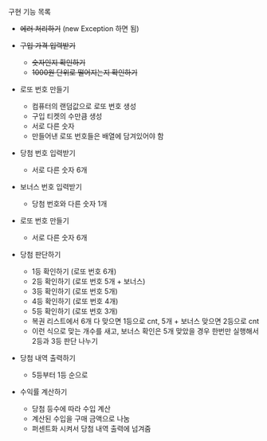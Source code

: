 구현 기능 목록

- ~~에러 처리하기~~ (new Exception 하면 됨)

- ~~구입 가격 입력받기~~ 
  - ~~숫자인지 확인하기~~
  - ~~1000원 단위로 떨어지는지 확인하기~~

- 로또 번호 만들기
  - 컴퓨터의 랜덤값으로 로또 번호 생성
  - 구입 티켓의 수만큼 생성
  - 서로 다른 숫자
  - 만들어낸 로또 번호들은 배열에 담겨있어야 함
- 당첨 번호 입력받기
  - 서로 다른 숫자 6개

- 보너스 번호 입력받기
    - 당첨 번호와 다른 숫자 1개

- 로또 번호 만들기
    - 서로 다른 숫자 6개
  
- 당첨 판단하기
  - 1등 확인하기 (로또 번호 6개)
  - 2등 확인하기 (로또 번호 5개 + 보너스)
  - 3등 확인하기 (로또 번호 5개)
  - 4등 확인하기 (로또 번호 4개)
  - 5등 확인하기 (로또 번호 3개)
  - 복권 리스트에서 6개 다 맞으면 1등으로 cnt, 5개 + 보너스 맞으면 2등으로 cnt
  - 이런 식으로 맞는 개수를 새고, 보너스 확인은 5개 맞았을 경우 한번만 실행해서 2등과 3등 판단 나누기
  

- 당첨 내역 출력하기
  - 5등부터 1등 순으로

- 수익률 계산하기
  - 당첨 등수에 따라 수입 계산
  - 계산된 수입을 구매 금액으로 나눔
  - 퍼센트화 시켜서 당첨 내역 출력에 넘겨줌
